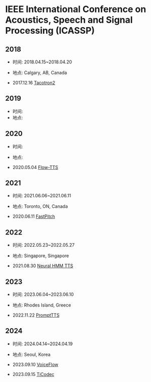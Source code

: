 # IEEE International Conference on Acoustics, Speech and Signal Processing (ICASSP)

## 2018

- 时间: 2018.04.15~2018.04.20
- 地点: Calgary, AB, Canada

- 2017.12.16 [Tacotron2](../Models/TTS2_Acoustic/2017.12.16_Tacotron2.md)

## 2019

- 时间: 
- 地点: 

## 2020

- 时间: 
- 地点: 

- 2020.05.04 [Flow-TTS](../Models/TTS2_Acoustic/2020.05.04_Flow-TTS.md)

## 2021

- 时间: 2021.06.06~2021.06.11
- 地点: Toronto, ON, Canada

- 2020.06.11 [FastPitch](../Models/TTS2_Acoustic/2020.06.11_FastPitch.md)

## 2022

- 时间: 2022.05.23~2022.05.27
- 地点: Singapore, Singapore

- 2021.08.30 [Neural HMM TTS](../Models/TTS2_Acoustic/2021.08.30_Neural_HMM_TTS.md)

## 2023

- 时间: 2023.06.04~2023.06.10
- 地点: Rhodes Island, Greece

- 2022.11.22 [PromptTTS](../Models/Prompt/2022.11.22_PromptTTS.md)

## 2024

- 时间: 2024.04.14~2024.04.19
- 地点: Seoul, Korea

- 2023.09.10 [VoiceFlow](../Models/Flow/2023.09.10_VoiceFlow.md)
- 2023.09.15 [TiCodec](../Models/Speech_Neural_Codec/2023.09.15_TiCodec.md)